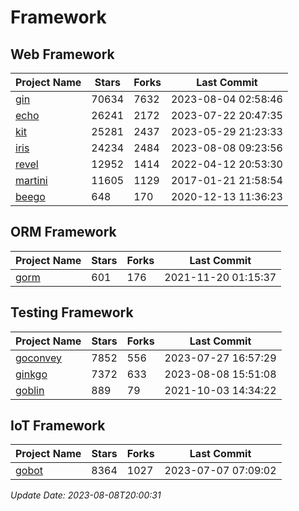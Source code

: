 # Framework

## Web Framework
| Project Name | Stars | Forks | Last Commit |
| ------------ | ----- | ----- | ----------- |
| [gin](https://github.com/gin-gonic/gin) | 70634 | 7632 | 2023-08-04 02:58:46 |
| [echo](https://github.com/labstack/echo) | 26241 | 2172 | 2023-07-22 20:47:35 |
| [kit](https://github.com/go-kit/kit) | 25281 | 2437 | 2023-05-29 21:23:33 |
| [iris](https://github.com/kataras/iris) | 24234 | 2484 | 2023-08-08 09:23:56 |
| [revel](https://github.com/revel/revel) | 12952 | 1414 | 2022-04-12 20:53:30 |
| [martini](https://github.com/go-martini/martini) | 11605 | 1129 | 2017-01-21 21:58:54 |
| [beego](https://github.com/astaxie/beego) | 648 | 170 | 2020-12-13 11:36:23 |

## ORM Framework
| Project Name | Stars | Forks | Last Commit |
| ------------ | ----- | ----- | ----------- |
| [gorm](https://github.com/jinzhu/gorm) | 601 | 176 | 2021-11-20 01:15:37 |

## Testing Framework
| Project Name | Stars | Forks | Last Commit |
| ------------ | ----- | ----- | ----------- |
| [goconvey](https://github.com/smartystreets/goconvey) | 7852 | 556 | 2023-07-27 16:57:29 |
| [ginkgo](https://github.com/onsi/ginkgo) | 7372 | 633 | 2023-08-08 15:51:08 |
| [goblin](https://github.com/franela/goblin) | 889 | 79 | 2021-10-03 14:34:22 |

## IoT Framework
| Project Name | Stars | Forks | Last Commit |
| ------------ | ----- | ----- | ----------- |
| [gobot](https://github.com/hybridgroup/gobot) | 8364 | 1027 | 2023-07-07 07:09:02 |

*Update Date: 2023-08-08T20:00:31*